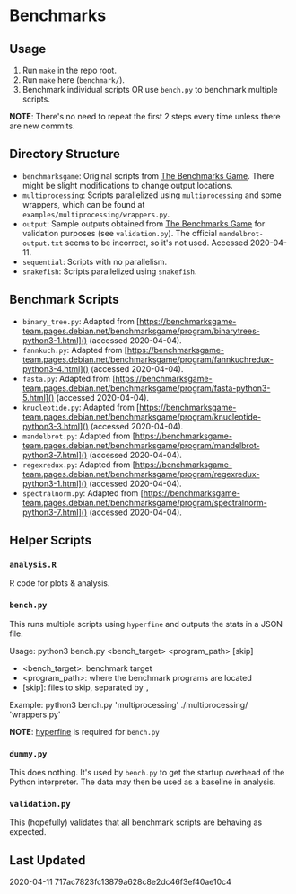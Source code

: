 # Benchmarks

## Usage
1. Run `make` in the repo root.
2. Run `make` here (`benchmark/`).
3. Benchmark individual scripts OR use `bench.py` to benchmark multiple scripts.

**NOTE**: There's no need to repeat the first 2 steps every time unless there are new commits.

## Directory Structure
- `benchmarksgame`: Original scripts from [The Benchmarks Game](https://benchmarksgame-team.pages.debian.net/benchmarksgame/). There might be slight modifications to change output locations.
- `multiprocessing`: Scripts parallelized using `multiprocessing` and some wrappers, which can be found at `examples/multiprocessing/wrappers.py`.
- `output`: Sample outputs obtained from [The Benchmarks Game](https://benchmarksgame-team.pages.debian.net/benchmarksgame/) for validation purposes (see `validation.py`). The official `mandelbrot-output.txt` seems to be incorrect, so it's not used. Accessed 2020-04-11.
- `sequential`: Scripts with no parallelism.
- `snakefish`: Scripts parallelized using `snakefish`.

## Benchmark Scripts
- `binary_tree.py`: Adapted from [https://benchmarksgame-team.pages.debian.net/benchmarksgame/program/binarytrees-python3-1.html]() (accessed 2020-04-04).
- `fannkuch.py`: Adapted from [https://benchmarksgame-team.pages.debian.net/benchmarksgame/program/fannkuchredux-python3-4.html]() (accessed 2020-04-04).
- `fasta.py`: Adapted from [https://benchmarksgame-team.pages.debian.net/benchmarksgame/program/fasta-python3-5.html]() (accessed 2020-04-04).
- `knucleotide.py`: Adapted from [https://benchmarksgame-team.pages.debian.net/benchmarksgame/program/knucleotide-python3-3.html]() (accessed 2020-04-04).
- `mandelbrot.py`: Adapted from [https://benchmarksgame-team.pages.debian.net/benchmarksgame/program/mandelbrot-python3-7.html]() (accessed 2020-04-04).
- `regexredux.py`: Adapted from [https://benchmarksgame-team.pages.debian.net/benchmarksgame/program/regexredux-python3-1.html]() (accessed 2020-04-04).
- `spectralnorm.py`: Adapted from [https://benchmarksgame-team.pages.debian.net/benchmarksgame/program/spectralnorm-python3-7.html]() (accessed 2020-04-04).

## Helper Scripts

### `analysis.R`
R code for plots & analysis.

### `bench.py`
This runs multiple scripts using `hyperfine` and outputs the stats in a JSON file.

Usage: python3 bench.py <bench_target> <program_path> [skip]

- <bench_target>: benchmark target
- <program_path>: where the benchmark programs are located
- [skip]: files to skip, separated by `,`

Example: python3 bench.py 'multiprocessing' ./multiprocessing/ 'wrappers.py'

**NOTE**: [hyperfine](https://github.com/sharkdp/hyperfine) is required for `bench.py`

### `dummy.py`
This does nothing. It's used by `bench.py` to get the startup overhead of the Python interpreter. The data may then be used as a baseline in analysis.

### `validation.py`
This (hopefully) validates that all benchmark scripts are behaving as expected.

## Last Updated
2020-04-11 717ac7823fc13879a628c8e2dc46f3ef40ae10c4
